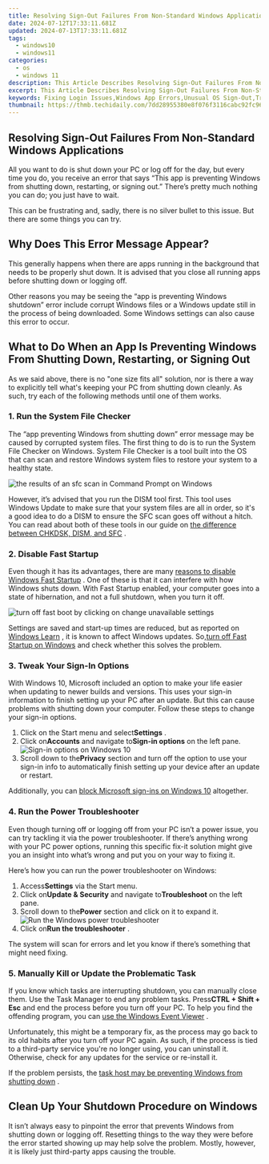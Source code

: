 ```yaml
---
title: Resolving Sign-Out Failures From Non-Standard Windows Applications
date: 2024-07-12T17:33:11.681Z
updated: 2024-07-13T17:33:11.681Z
tags:
  - windows10
  - windows11
categories:
  - os
  - windows 11
description: This Article Describes Resolving Sign-Out Failures From Non-Standard Windows Applications
excerpt: This Article Describes Resolving Sign-Out Failures From Non-Standard Windows Applications
keywords: Fixing Login Issues,Windows App Errors,Unusual OS Sign-Out,Troubleshooting Access Problems,Non-Windows Sign-In,Application Sign-Out Fixes,Custom OS Logout Solutions
thumbnail: https://thmb.techidaily.com/7dd28955380e8f076f3116cabc92fc969f652f83985c018ac1bb6ff108bf9534.jpg
---
```


## Resolving Sign-Out Failures From Non-Standard Windows Applications

 All you want to do is shut down your PC or log off for the day, but every time you do, you receive an error that says “This app is preventing Windows from shutting down, restarting, or signing out.” There’s pretty much nothing you can do; you just have to wait.

 This can be frustrating and, sadly, there is no silver bullet to this issue. But there are some things you can try.

## Why Does This Error Message Appear?

 This generally happens when there are apps running in the background that needs to be properly shut down. It is advised that you close all running apps before shutting down or logging off.

 Other reasons you may be seeing the “app is preventing Windows shutdown” error include corrupt Windows files or a Windows update still in the process of being downloaded. Some Windows settings can also cause this error to occur.

## What to Do When an App Is Preventing Windows From Shutting Down, Restarting, or Signing Out

 As we said above, there is no "one size fits all" solution, nor is there a way to explicitly tell what's keeping your PC from shutting down cleanly. As such, try each of the following methods until one of them works.

### 1\. Run the System File Checker

 The “app preventing Windows from shutting down” error message may be caused by corrupted system files. The first thing to do is to run the System File Checker on Windows. System File Checker is a tool built into the OS that can scan and restore Windows system files to restore your system to a healthy state.

![the results of an sfc scan in Command Prompt on Windows](https://static1.makeuseofimages.com/wordpress/wp-content/uploads/2022/12/sfc-scan-results.jpg)

 However, it’s advised that you run the DISM tool first. This tool uses Windows Update to make sure that your system files are all in order, so it's a good idea to do a DISM to ensure the SFC scan goes off without a hitch. You can read about both of these tools in our guide on [the difference between CHKDSK, DISM, and SFC](https://www.makeuseof.com/difference-between-chkdsk-sfc-and-dism-in-windows-10/) .

### 2\. Disable Fast Startup

 Even though it has its advantages, there are many [reasons to disable Windows Fast Startup](https://www.makeuseof.com/what-is-windows-fast-startup-why-disable-it/) . One of these is that it can interfere with how Windows shuts down. With Fast Startup enabled, your computer goes into a state of hibernation, and not a full shutdown, when you turn it off.

![turn off fast boot by clicking on change unavailable settings](https://static1.makeuseofimages.com/wordpress/wp-content/uploads/2021/03/change-unavailable-settings.png)

 Settings are saved and start-up times are reduced, but as reported on [Windows Learn](https://learn.microsoft.com/en-us/troubleshoot/windows-client/deployment/updates-not-install-with-fast-startup) , it is known to affect Windows updates. So,[turn off Fast Startup on Windows](https://www.makeuseof.com/windows-11-turn-on-or-off-fast-startup/) and check whether this solves the problem.

### 3\. Tweak Your Sign-In Options

 With Windows 10, Microsoft included an option to make your life easier when updating to newer builds and versions. This uses your sign-in information to finish setting up your PC after an update. But this can cause problems with shutting down your computer. Follow these steps to change your sign-in options.

1. Click on the Start menu and select**Settings** .
2. Click on**Accounts** and navigate to**Sign-in options** on the left pane.  
![Sign-in options on Windows 10](https://static1.makeuseofimages.com/wordpress/wp-content/uploads/2023/04/01-windows-sign-in-options-01.jpg)
3. Scroll down to the**Privacy** section and turn off the option to use your sign-in info to automatically finish setting up your device after an update or restart.

 Additionally, you can [block Microsoft sign-ins on Windows 10](https://www.makeuseof.com/windows-block-allow-microsoft-accounts/) altogether.

### 4\. Run the Power Troubleshooter

 Even though turning off or logging off from your PC isn’t a power issue, you can try tackling it via the power troubleshooter. If there’s anything wrong with your PC power options, running this specific fix-it solution might give you an insight into what’s wrong and put you on your way to fixing it.

Here’s how you can run the power troubleshooter on Windows:

1. Access**Settings** via the Start menu.
2. Click on**Update & Security** and navigate to**Troubleshoot** on the left pane.
3. Scroll down to the**Power** section and click on it to expand it.  
![Run the Windows power troubleshooter](https://static1.makeuseofimages.com/wordpress/wp-content/uploads/2023/04/02-windows-power-troubleshooter.jpg)
4. Click on**Run the troubleshooter** .

 The system will scan for errors and let you know if there’s something that might need fixing.

### 5\. Manually Kill or Update the Problematic Task

 If you know which tasks are interrupting shutdown, you can manually close them. Use the Task Manager to end any problem tasks. Press**CTRL + Shift + Esc** and end the process before you turn off your PC. To help you find the offending program, you can [use the Windows Event Viewer](https://www.makeuseof.com/windows-event-viewer-guide/) .

 Unfortunately, this might be a temporary fix, as the process may go back to its old habits after you turn off your PC again. As such, if the process is tied to a third-party service you're no longer using, you can uninstall it. Otherwise, check for any updates for the service or re-install it.

 If the problem persists, the [task host may be preventing Windows from shutting down](https://www.makeuseof.com/windows-task-host-preventing-shutdown/) .

## Clean Up Your Shutdown Procedure on Windows

 It isn’t always easy to pinpoint the error that prevents Windows from shutting down or logging off. Resetting things to the way they were before the error started showing up may help solve the problem. Mostly, however, it is likely just third-party apps causing the trouble.


<ins class="adsbygoogle"
     style="display:block"
     data-ad-format="autorelaxed"
     data-ad-client="ca-pub-7571918770474297"
     data-ad-slot="1223367746"></ins>



<ins class="adsbygoogle"
     style="display:block"
     data-ad-client="ca-pub-7571918770474297"
     data-ad-slot="8358498916"
     data-ad-format="auto"
     data-full-width-responsive="true"></ins>




